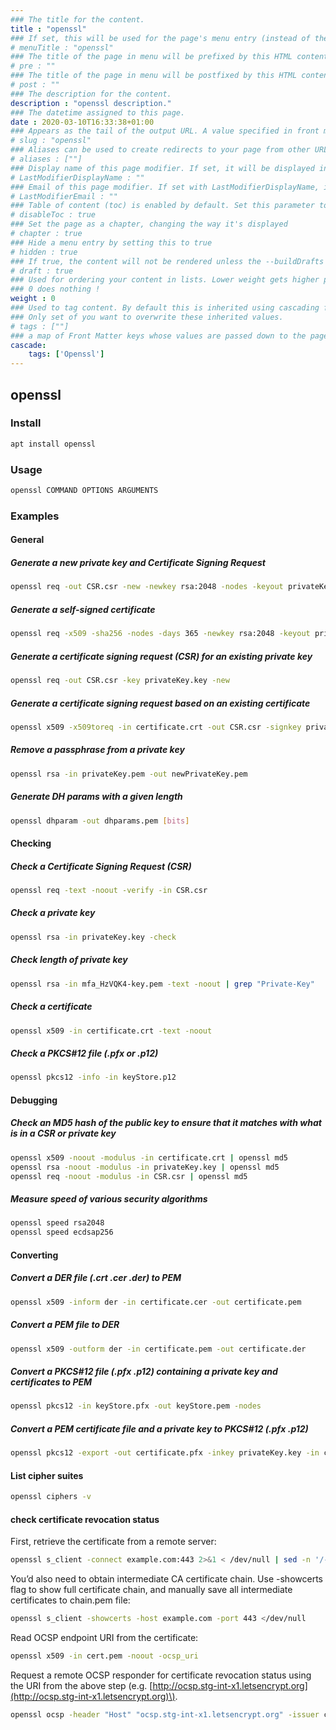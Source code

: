 ```yaml
---
### The title for the content.
title : "openssl"
### If set, this will be used for the page's menu entry (instead of the `title` attribute)
# menuTitle : "openssl"
### The title of the page in menu will be prefixed by this HTML content
# pre : ""
### The title of the page in menu will be postfixed by this HTML content
# post : ""
### The description for the content.
description : "openssl description."
### The datetime assigned to this page.
date : 2020-03-10T16:33:38+01:00
### Appears as the tail of the output URL. A value specified in front matter will override the segment of the URL based on the filename.
# slug : "openssl"
### Aliases can be used to create redirects to your page from other URLs.
# aliases : [""]
### Display name of this page modifier. If set, it will be displayed in the footer.
# LastModifierDisplayName : ""
### Email of this page modifier. If set with LastModifierDisplayName, it will be displayed in the footer
# LastModifierEmail : ""
### Table of content (toc) is enabled by default. Set this parameter to true to disable it.
# disableToc : true
### Set the page as a chapter, changing the way it's displayed
# chapter : true
### Hide a menu entry by setting this to true
# hidden : true
### If true, the content will not be rendered unless the --buildDrafts flag is passed to the hugo command.
# draft : true
### Used for ordering your content in lists. Lower weight gets higher precedence. So content with lower weight will come first.
### 0 does nothing !
weight : 0
### Used to tag content. By default this is inherited using cascading from _index.md files
### Only set of you want to overwrite these inherited values.
# tags : [""]
### a map of Front Matter keys whose values are passed down to the page’s descendants unless overwritten by self or a closer ancestor’s cascade. 
cascade:
    tags: ['Openssl']
---
```


## openssl

### Install

```bash
apt install openssl
```

### Usage

```bash
openssl COMMAND OPTIONS ARGUMENTS
```

### Examples

#### General

##### Generate a new private key and Certificate Signing Request

```bash
openssl req -out CSR.csr -new -newkey rsa:2048 -nodes -keyout privateKey.key
```

##### Generate a self-signed certificate

```bash
openssl req -x509 -sha256 -nodes -days 365 -newkey rsa:2048 -keyout privateKey.key -out certificate.crt
```

##### Generate a certificate signing request \(CSR\) for an existing private key

```bash
openssl req -out CSR.csr -key privateKey.key -new
```

##### Generate a certificate signing request based on an existing certificate

```bash
openssl x509 -x509toreq -in certificate.crt -out CSR.csr -signkey privateKey.key
```

##### Remove a passphrase from a private key

```bash
openssl rsa -in privateKey.pem -out newPrivateKey.pem
```

##### Generate DH params with a given length

```bash
openssl dhparam -out dhparams.pem [bits]
```

#### Checking

##### Check a Certificate Signing Request \(CSR\)

```bash
openssl req -text -noout -verify -in CSR.csr
```

##### Check a private key

```bash
openssl rsa -in privateKey.key -check
```

##### Check length of private key

```bash
openssl rsa -in mfa_HzVQK4-key.pem -text -noout | grep "Private-Key"
```

##### Check a certificate

```bash
openssl x509 -in certificate.crt -text -noout
```

##### Check a PKCS\#12 file \(.pfx or .p12\)

```bash
openssl pkcs12 -info -in keyStore.p12
```

#### Debugging

##### Check an MD5 hash of the public key to ensure that it matches with what is in a CSR or private key

```bash
openssl x509 -noout -modulus -in certificate.crt | openssl md5
openssl rsa -noout -modulus -in privateKey.key | openssl md5
openssl req -noout -modulus -in CSR.csr | openssl md5
```

##### Measure speed of various security algorithms

```bash
openssl speed rsa2048
openssl speed ecdsap256
```

#### Converting

##### Convert a DER file \(.crt .cer .der\) to PEM

```bash
openssl x509 -inform der -in certificate.cer -out certificate.pem
```

##### Convert a PEM file to DER

```bash
openssl x509 -outform der -in certificate.pem -out certificate.der
```

##### Convert a PKCS\#12 file \(.pfx .p12\) containing a private key and certificates to PEM

```bash
openssl pkcs12 -in keyStore.pfx -out keyStore.pem -nodes
```

##### Convert a PEM certificate file and a private key to PKCS\#12 \(.pfx .p12\)

```bash
openssl pkcs12 -export -out certificate.pfx -inkey privateKey.key -in certificate.crt -certfile CACert.crt
```

#### List cipher suites

```bash
openssl ciphers -v
```

#### check certificate revocation status

First, retrieve the certificate from a remote server:

```bash
openssl s_client -connect example.com:443 2>&1 < /dev/null | sed -n '/-----BEGIN/,/-----END/p' > cert.pem
```

You’d also need to obtain intermediate CA certificate chain. Use -showcerts flag to show full certificate chain, and manually save all intermediate certificates to chain.pem file:

```bash
openssl s_client -showcerts -host example.com -port 443 </dev/null
```

Read OCSP endpoint URI from the certificate:

```bash
openssl x509 -in cert.pem -noout -ocsp_uri
```

Request a remote OCSP responder for certificate revocation status using the URI from the above step \(e.g. [http://ocsp.stg-int-x1.letsencrypt.org](http://ocsp.stg-int-x1.letsencrypt.org)\).

```bash
openssl ocsp -header "Host" "ocsp.stg-int-x1.letsencrypt.org" -issuer chain.pem -VAfile chain.pem -cert cert.pem -text -url http://ocsp.stg-int-x1.letsencrypt.org
```

